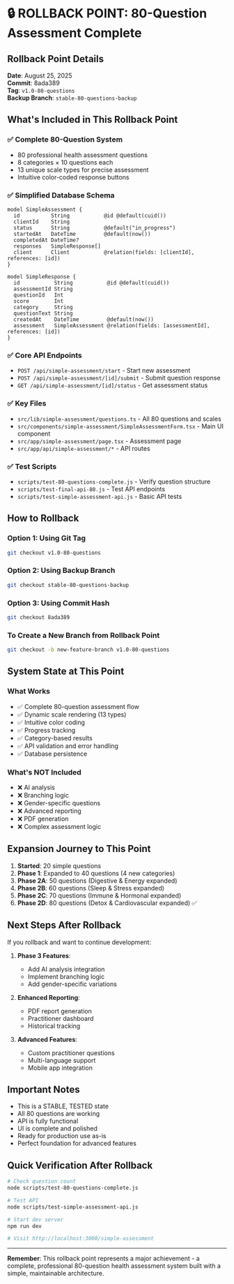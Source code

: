 # 🔒 ROLLBACK POINT: 80-Question Assessment Complete

## Rollback Point Details

**Date**: August 25, 2025  
**Commit**: 8ada389  
**Tag**: `v1.0-80-questions`  
**Backup Branch**: `stable-80-questions-backup`

## What's Included in This Rollback Point

### ✅ Complete 80-Question System

- 80 professional health assessment questions
- 8 categories × 10 questions each
- 13 unique scale types for precise assessment
- Intuitive color-coded response buttons

### ✅ Simplified Database Schema

```prisma
model SimpleAssessment {
  id          String           @id @default(cuid())
  clientId    String
  status      String           @default("in_progress")
  startedAt   DateTime         @default(now())
  completedAt DateTime?
  responses   SimpleResponse[]
  client      Client           @relation(fields: [clientId], references: [id])
}

model SimpleResponse {
  id           String           @id @default(cuid())
  assessmentId String
  questionId   Int
  score        Int
  category     String
  questionText String
  createdAt    DateTime         @default(now())
  assessment   SimpleAssessment @relation(fields: [assessmentId], references: [id])
}
```

### ✅ Core API Endpoints

- `POST /api/simple-assessment/start` - Start new assessment
- `POST /api/simple-assessment/[id]/submit` - Submit question response
- `GET /api/simple-assessment/[id]/status` - Get assessment status

### ✅ Key Files

- `src/lib/simple-assessment/questions.ts` - All 80 questions and scales
- `src/components/simple-assessment/SimpleAssessmentForm.tsx` - Main UI component
- `src/app/simple-assessment/page.tsx` - Assessment page
- `src/app/api/simple-assessment/*` - API routes

### ✅ Test Scripts

- `scripts/test-80-questions-complete.js` - Verify question structure
- `scripts/test-final-api-80.js` - Test API endpoints
- `scripts/test-simple-assessment-api.js` - Basic API tests

## How to Rollback

### Option 1: Using Git Tag

```bash
git checkout v1.0-80-questions
```

### Option 2: Using Backup Branch

```bash
git checkout stable-80-questions-backup
```

### Option 3: Using Commit Hash

```bash
git checkout 8ada389
```

### To Create a New Branch from Rollback Point

```bash
git checkout -b new-feature-branch v1.0-80-questions
```

## System State at This Point

### What Works

- ✅ Complete 80-question assessment flow
- ✅ Dynamic scale rendering (13 types)
- ✅ Intuitive color coding
- ✅ Progress tracking
- ✅ Category-based results
- ✅ API validation and error handling
- ✅ Database persistence

### What's NOT Included

- ❌ AI analysis
- ❌ Branching logic
- ❌ Gender-specific questions
- ❌ Advanced reporting
- ❌ PDF generation
- ❌ Complex assessment logic

## Expansion Journey to This Point

1. **Started**: 20 simple questions
2. **Phase 1**: Expanded to 40 questions (4 new categories)
3. **Phase 2A**: 50 questions (Digestive & Energy expanded)
4. **Phase 2B**: 60 questions (Sleep & Stress expanded)
5. **Phase 2C**: 70 questions (Immune & Hormonal expanded)
6. **Phase 2D**: 80 questions (Detox & Cardiovascular expanded) ✅

## Next Steps After Rollback

If you rollback and want to continue development:

1. **Phase 3 Features**:
   - Add AI analysis integration
   - Implement branching logic
   - Add gender-specific variations
2. **Enhanced Reporting**:

   - PDF report generation
   - Practitioner dashboard
   - Historical tracking

3. **Advanced Features**:
   - Custom practitioner questions
   - Multi-language support
   - Mobile app integration

## Important Notes

- This is a STABLE, TESTED state
- All 80 questions are working
- API is fully functional
- UI is complete and polished
- Ready for production use as-is
- Perfect foundation for advanced features

## Quick Verification After Rollback

```bash
# Check question count
node scripts/test-80-questions-complete.js

# Test API
node scripts/test-simple-assessment-api.js

# Start dev server
npm run dev

# Visit http://localhost:3000/simple-assessment
```

---

**Remember**: This rollback point represents a major achievement - a complete, professional 80-question health assessment system built with a simple, maintainable architecture.

